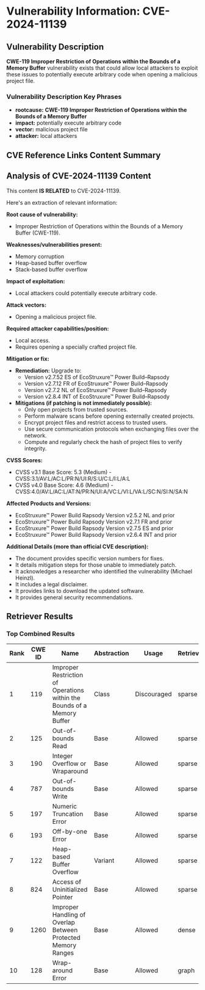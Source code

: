 # Vulnerability Information: CVE-2024-11139

## Vulnerability Description
**CWE-119 Improper Restriction of Operations within the Bounds of a Memory Buffer** vulnerability exists that could allow local attackers to exploit these issues to potentially execute arbitrary code when opening a malicious project file.

### Vulnerability Description Key Phrases
- **rootcause:** **CWE-119 Improper Restriction of Operations within the Bounds of a Memory Buffer**
- **impact:** potentially execute arbitrary code
- **vector:** malicious project file
- **attacker:** local attackers

## CVE Reference Links Content Summary
## Analysis of CVE-2024-11139 Content

This content **IS RELATED** to CVE-2024-11139.

Here's an extraction of relevant information:

**Root cause of vulnerability:**

*   Improper Restriction of Operations within the Bounds of a Memory Buffer (CWE-119).

**Weaknesses/vulnerabilities present:**

*   Memory corruption
*   Heap-based buffer overflow
*   Stack-based buffer overflow

**Impact of exploitation:**

*   Local attackers could potentially execute arbitrary code.

**Attack vectors:**

*   Opening a malicious project file.

**Required attacker capabilities/position:**

*   Local access.
*   Requires opening a specially crafted project file.

**Mitigation or fix:**

*   **Remediation:** Upgrade to:
    *   Version v2.7.52 ES of EcoStruxure™ Power Build–Rapsody
    *   Version v2.7.12 FR of EcoStruxure™ Power Build–Rapsody
    *   Version v2.7.2 NL of EcoStruxure™ Power Build–Rapsody
    *   Version v2.8.4 INT of EcoStruxure™ Power Build–Rapsody
*   **Mitigations (if patching is not immediately possible):**
    *   Only open projects from trusted sources.
    *   Perform malware scans before opening externally created projects.
    *   Encrypt project files and restrict access to trusted users.
    *   Use secure communication protocols when exchanging files over the network.
    *   Compute and regularly check the hash of project files to verify integrity.

**CVSS Scores:**

*   CVSS v3.1 Base Score: 5.3 (Medium) - CVSS:3.1/AV:L/AC:L/PR:N/UI:R/S:U/C:L/I:L/A:L
*   CVSS v4.0 Base Score: 4.6 (Medium) - CVSS:4.0/AV:L/AC:L/AT:N/PR:N/UI:A/VC:L/VI:L/VA:L/SC:N/SI:N/SA:N

**Affected Products and Versions:**

*   EcoStruxure™ Power Build Rapsody Version v2.5.2 NL and prior
*   EcoStruxure™ Power Build Rapsody Version v2.7.1 FR and prior
*   EcoStruxure™ Power Build Rapsody Version v2.7.5 ES and prior
*   EcoStruxure™ Power Build Rapsody Version v2.6.4 INT and prior

**Additional Details (more than official CVE description):**

*   The document provides specific version numbers for fixes.
*   It details mitigation steps for those unable to immediately patch.
*   It acknowledges a researcher who identified the vulnerability (Michael Heinzl).
*   It includes a legal disclaimer.
*   It provides links to download the updated software.
*   It provides general security recommendations.

## Retriever Results

### Top Combined Results

| Rank | CWE ID | Name | Abstraction | Usage  | Retrievers | Individual Scores |
|------|--------|------|-------------|-------|------------|-------------------|
| 1 | 119 | Improper Restriction of Operations within the Bounds of a Memory Buffer | Class | Discouraged | sparse | 0.392 |
| 2 | 125 | Out-of-bounds Read | Base | Allowed | sparse | 0.325 |
| 3 | 190 | Integer Overflow or Wraparound | Base | Allowed | sparse | 0.316 |
| 4 | 787 | Out-of-bounds Write | Base | Allowed | sparse | 0.298 |
| 5 | 197 | Numeric Truncation Error | Base | Allowed | sparse | 0.296 |
| 6 | 193 | Off-by-one Error | Base | Allowed | sparse | 0.286 |
| 7 | 122 | Heap-based Buffer Overflow | Variant | Allowed | sparse | 0.286 |
| 8 | 824 | Access of Uninitialized Pointer | Base | Allowed | sparse | 0.279 |
| 9 | 1260 | Improper Handling of Overlap Between Protected Memory Ranges | Base | Allowed | dense | 0.708 |
| 10 | 128 | Wrap-around Error | Base | Allowed | graph | 0.003 |

